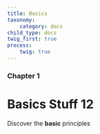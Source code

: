 ```yaml
---
title: Basics
taxonomy:
    category: docs
child_type: docs
twig_first: true
process:
    twig: true
---
```


### Chapter 1

# Basics Stuff 12

Discover the **basic** principles

